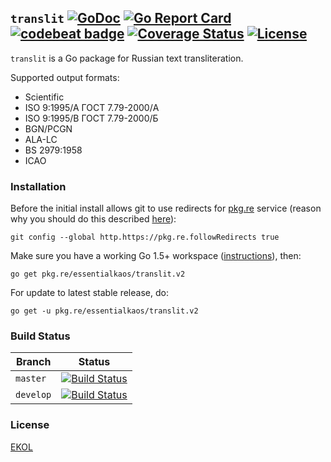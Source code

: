 ## `translit` [![GoDoc](https://godoc.org/pkg.re/essentialkaos/translit.v2?status.svg)](https://godoc.org/pkg.re/essentialkaos/translit.v2) [![Go Report Card](https://goreportcard.com/badge/github.com/essentialkaos/translit)](https://goreportcard.com/report/github.com/essentialkaos/translit) [![codebeat badge](https://codebeat.co/badges/15851ebb-6715-44b9-be66-0d13dee8b1ee)](https://codebeat.co/projects/github-com-essentialkaos-translit-master) [![Coverage Status](https://coveralls.io/repos/github/essentialkaos/translit/badge.svg)](https://coveralls.io/github/essentialkaos/translit) [![License](https://gh.kaos.io/ekol.svg)](https://essentialkaos.com/ekol)

`translit` is a Go package for Russian text transliteration.

Supported output formats:

* Scientific
* ISO 9:1995/A ГОСТ 7.79-2000/A
* ISO 9:1995/B ГОСТ 7.79-2000/Б
* BGN/PCGN
* ALA-LC
* BS 2979:1958
* ICAO

### Installation

Before the initial install allows git to use redirects for [pkg.re](https://github.com/essentialkaos/pkgre) service (reason why you should do this described [here](https://github.com/essentialkaos/pkgre#git-support)):

```
git config --global http.https://pkg.re.followRedirects true
```

Make sure you have a working Go 1.5+ workspace ([instructions](https://golang.org/doc/install)), then:

```
go get pkg.re/essentialkaos/translit.v2
```

For update to latest stable release, do:

```
go get -u pkg.re/essentialkaos/translit.v2
```

### Build Status

| Branch | Status |
|------------|--------|
| `master` | [![Build Status](https://travis-ci.org/essentialkaos/translit.svg?branch=master)](https://travis-ci.org/essentialkaos/translit) |
| `develop` | [![Build Status](https://travis-ci.org/essentialkaos/translit.svg?branch=develop)](https://travis-ci.org/essentialkaos/translit) |

### License

[EKOL](https://essentialkaos.com/ekol)